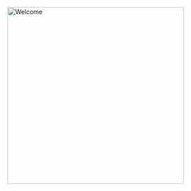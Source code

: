 <img align="right" alt="Welcome" width="400" src="![WELCOME](https://github.com/beerts/beerts/assets/133691749/b33b7efa-e283-4665-bbff-15dbf4010645)
">


